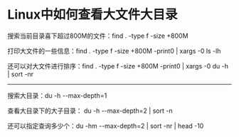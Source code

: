# Linux中如何查看大文件大目录

搜索当前目录喜下超过800M的文件：find . -type f -size +800M

打印大文件的一些信息：find . -type f -size +800M -print0 | xargs -0 ls -lh

还可以对大文件进行排序：find . -type f -size +800M -print0 | xargs -0 du -h | sort -nr

---

搜索大目录：du -h --max-depth=1

查看大目录下的大子目录： du -h --max-depth=2 | sort -n 

还可以指定查询多少个：du -hm --max-depth=2 | sort -nr | head -10
